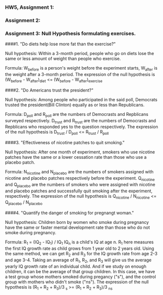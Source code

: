 ### HW5, Assignment 1:

### Assignment 2:

### Assignment 3: Null Hypothesis formulating exercises.
####1. "Do diets help lose more fat than the exercise?"

Null hypothesis: Within a 3-month period, people who go on diets lose the same or less amount of weight than people who exercise.

Formula: W<sub>before</sub> is a person's weight before the experiment starts, W<sub>after</sub> is the weight after a 3-month period.
The expression of the null hypothesis is (W<sub>before</sub> - W<sub>after</sub>)<sub>diet</sub> <= (W<sub>before</sub> - W<sub>after</sub>)<sub>exercise</sub>

####2. "Do Americans trust the president?"

Null hypothesis: Among people who participated in the said poll, Democrats trusted the president(Bill Clinton) equally as or less than Republicans.

Formula: D<sub>poll</sub> and R<sub>poll</sub> are the numbers of Democrasts and Repblicans surveyed respectively. D<sub>trust</sub> and R<sub>trust</sub> are the numbers of Democrasts and Repblicans who responded yes to the question respectively.
The expression of the null hypothesis is D<sub>trust</sub> / D<sub>poll</sub> <= R<sub>trust</sub> / R<sub>poll</sub>

####3. "Effectiveness of nicotine patches to quit smoking."

Null hypothesis: After one month of experiment, smokers who use nicotine patches have the same or a lower cessation rate than those who use a placebo patch.

Formula: N<sub>nicotine</sub> and N<sub>placebo</sub> are the numbers of smokers assigned with nicotine and placebo patches respectively before the experiment. Q<sub>nicotine</sub> and Q<sub>placebo</sub> are the numbers of smokers who were assigned with nicotine and placebo patches and successfully quit smoking after the experiment, respectively.
The expression of the null hypothesis is Q<sub>nicotine</sub> / N<sub>nicotine</sub> <= Q<sub>placebo</sub> / N<sub>placebo</sub>

####4. "Quantify the danger of smoking for pregnangt woman."

Null hypothesis: Children born by women who smoke during pregnancy have the same or faster mental development rate than those who do not smoke during pregnancy.

Formula: R<sub>1</sub> = (IQ<sub>2</sub> - IQ<sub>1</sub>) / IQ<sub>1</sub>  IQ<sub>n</sub> is a child's IQ at age n. R<sub>1</sub> here measures the first IQ growth rate as child grows from 1 year old to 2 years old. Using the same method, we can get R<sub>2</sub> and R<sub>3</sub> for the IQ growth rate from age 2-3 and age 3-4. Taking an average of R<sub>1</sub>, R<sub>2</sub>, and R<sub>3</sub> will give us the average yearly IQ growth rate of an individual child. And if we study on enough children, it can be the average of that group children. In this case, we have a test group whose mothers smoked during pregancy ("s"), and the control group with mothers who didn't smoke ("ns").
The expression of the null hypothesis is (R<sub>1</sub> + R<sub>2</sub> + R<sub>3</sub>)/3 <sub>s</sub> >= (R<sub>1</sub> + R<sub>2</sub> + R<sub>3</sub>)/3 <sub>ns</sub>
